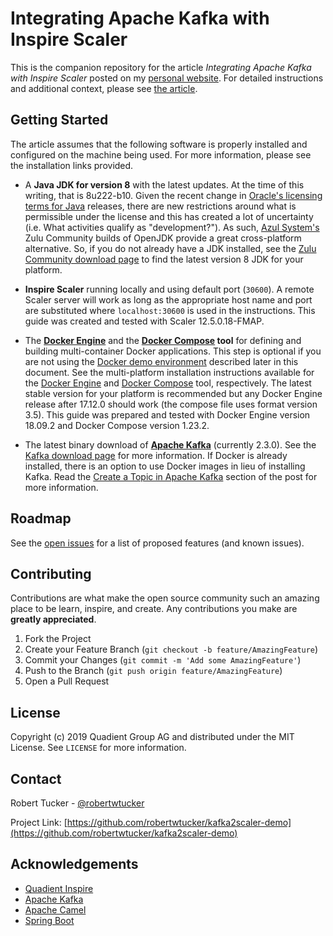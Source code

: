 # Integrating Apache Kafka with Inspire Scaler

This is the companion repository for the article *Integrating Apache Kafka with Inspire Scaler* posted on my [personal website](https://robertwtucker.com). For detailed instructions and additional context, please see [the article](https://robertwtucker.com/posts/kafka2scaler).

## Getting Started

The article assumes that the following software is properly installed and configured on the machine being used. For more information, please see the installation links provided.

* A **Java JDK for version 8** with the latest updates. At the time of this writing, that is 8u222-b10. Given the recent change in [Oracle's licensing terms for Java](https://www.oracle.com/technetwork/java/javase/terms/license/javase-license.html) releases, there are new restrictions around what is permissible under the license and this has created a lot of uncertainty (i.e. What activities qualify as "development?"). As such, [Azul System's](https://www.azul.com) Zulu Community builds of OpenJDK provide a great cross-platform alternative. So, if you do not already have a JDK installed, see the [Zulu Community download page](https://www.azul.com/downloads/zulu-community/) to find the latest version 8 JDK for your platform.

* **Inspire Scaler** running locally and using default port (`30600`). A remote Scaler server will work as long as the appropriate host name and port are substituted where `localhost:30600` is used in the instructions. This guide was created and tested with Scaler 12.5.0.18-FMAP.

* The **[Docker Engine](https://docs.docker.com/)** and the **[Docker Compose](https://docs.docker.com/compose/) tool** for defining and building multi-container Docker applications. This step is optional if you are not using the [Docker demo environment](#using-the-docker-demo-environment) described later in this document. See the multi-platform installation instructions available for the [Docker Engine](https://docs.docker.com/install/) and [Docker Compose](https://docs.docker.com/compose/install/) tool, respectively. The latest stable version for your platform is recommended but any Docker Engine release after 17.12.0 should work (the compose file uses format version 3.5). This guide was prepared and tested with Docker Engine version 18.09.2 and Docker Compose version 1.23.2.

* The latest binary download of **[Apache Kafka](https://kafka.apache.org/)** (currently 2.3.0). See the [Kafka download page](https://kafka.apache.org/downloads) for more information. If Docker is already installed, there is an option to use Docker images in lieu of installing Kafka. Read the [Create a Topic in Apache Kafka](https://robertwtucker.com/posts/kafka2scaler/#create-a-topic-in-apache-kafka) section of the post for more information.

## Roadmap

See the [open issues](https://github.com/robertwtucker/kafka2scaler-demo/issues) for a list of proposed features (and known issues).

## Contributing

Contributions are what make the open source community such an amazing place to be learn, inspire, and create. Any contributions you make are **greatly appreciated**.

1. Fork the Project
2. Create your Feature Branch (`git checkout -b feature/AmazingFeature`)
3. Commit your Changes (`git commit -m 'Add some AmazingFeature'`)
4. Push to the Branch (`git push origin feature/AmazingFeature`)
5. Open a Pull Request

## License
Copyright (c) 2019 Quadient Group AG and distributed under the MIT License. See `LICENSE` for more information.

## Contact
Robert Tucker - [@robertwtucker](https://twitter.com/robertwtucker)

Project Link: [https://github.com/robertwtucker/kafka2scaler-demo](https://github.com/robertwtucker/kafka2scaler-demo)

## Acknowledgements

* [Quadient Inspire](https://www.quadient.com/experience/omnichannel-communications-interactions/inspire-platform)
* [Apache Kafka](https://kafka.apache.org)
* [Apache Camel](https://camel.apache.org)
* [Spring Boot](https://spring.io/projects/spring-boot)
